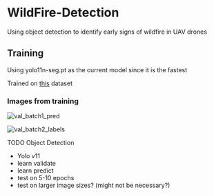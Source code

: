 # WildFire-Detection
Using object detection to identify early signs of wildfire in UAV drones

## Training
Using yolo11n-seg.pt as the current model since it is the fastest

Trained on [this](https://ieee-dataport.org/open-access/flame-dataset-aerial-imagery-pile-burn-detection-using-drones-uavs) dataset

### Images from training
![val_batch1_pred](https://github.com/user-attachments/assets/57ebaa24-0a9f-41ab-9045-fb4c02411bb3)

![val_batch2_labels](https://github.com/user-attachments/assets/c2014bfd-618b-404c-b7dd-f030ad5b85dc)


TODO
 Object Detection
   - Yolo v11
   - learn validate
   - learn predict
   - test on 5-10 epochs
   - test on larger image sizes? (might not be necessary?)
    
